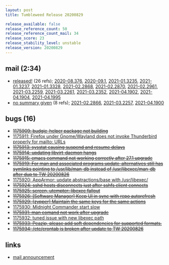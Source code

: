 ```yaml
---
layout: post
title: Tumbleweed Release 20200829

release_available: false
release_reference_count: 50
release_reference_count_mail: 34
release_score: 23
release_stability_level: unstable
release_version: 20200829
---
```


## mail (2:34)

- [released!](https://lists.opensuse.org/opensuse-factory/2020-08/msg00375.html) (26 refs); [2020-08.376](https://lists.opensuse.org/opensuse-factory/2020-08/msg00376.html), [2020-09.1](https://lists.opensuse.org/opensuse-factory/2020-09/msg00001.html), [2021-01.3235](https://github.com/boombatower/tumbleweed-review/issues/10), [2021-01.3237](https://github.com/boombatower/tumbleweed-review/issues/10), [2021-01.3328](https://github.com/boombatower/tumbleweed-review/issues/10), [2021-02.2868](https://github.com/boombatower/tumbleweed-review/issues/10), [2021-02.2870](https://github.com/boombatower/tumbleweed-review/issues/10), [2021-02.2961](https://github.com/boombatower/tumbleweed-review/issues/10), [2021-03.2259](https://github.com/boombatower/tumbleweed-review/issues/10), [2021-03.2261](https://github.com/boombatower/tumbleweed-review/issues/10), [2021-03.2352](https://github.com/boombatower/tumbleweed-review/issues/10), [2021-04.1902](https://github.com/boombatower/tumbleweed-review/issues/10), [2021-04.1904](https://github.com/boombatower/tumbleweed-review/issues/10), [2021-04.1995](https://github.com/boombatower/tumbleweed-review/issues/10)
- [no summary given](https://github.com/boombatower/tumbleweed-review/issues/10) (8 refs); [2021-02.2866](https://github.com/boombatower/tumbleweed-review/issues/10), [2021-03.2257](https://github.com/boombatower/tumbleweed-review/issues/10), [2021-04.1900](https://github.com/boombatower/tumbleweed-review/issues/10)

## bugs (16)

<!--more-->

- ~~[1175909: budgie-helper package not building](https://bugzilla.opensuse.org/show_bug.cgi?id=1175909)~~
- [1175911: Firefox under Gnome/Wayland does not invoke Thunderbird properly for mailto: URLs](https://bugzilla.opensuse.org/show_bug.cgi?id=1175911)
- ~~[1175913: sysstat causing suspend and resume delays](https://bugzilla.opensuse.org/show_bug.cgi?id=1175913)~~
- ~~[1175914: updating libvirt-daemon hangs](https://bugzilla.opensuse.org/show_bug.cgi?id=1175914)~~
- ~~[1175915: emacs command not working correctly after 27.1 upgrade](https://bugzilla.opensuse.org/show_bug.cgi?id=1175915)~~
- ~~[1175919: For man and associated programs update-alternatives still has symlinks pointing to /usr/lib/man-db instead of /usr/libexec/man-db after dup to TW 20200826](https://bugzilla.opensuse.org/show_bug.cgi?id=1175919)~~
- [1175920: AppArmor: update abstractions/base with /usr/libexec/](https://bugzilla.opensuse.org/show_bug.cgi?id=1175920)
- ~~[1175924: sshd hosts disconnects just after sshfs client connects](https://bugzilla.opensuse.org/show_bug.cgi?id=1175924)~~
- ~~[1175925: screen, utempter: libexec fallout](https://bugzilla.opensuse.org/show_bug.cgi?id=1175925)~~
- ~~[1175926: \[Software Manager\] Keep UI in sync with repo autorefresh](https://bugzilla.opensuse.org/show_bug.cgi?id=1175926)~~
- ~~[1175929: \[zypper\] Maintain the same keys for the same actions](https://bugzilla.opensuse.org/show_bug.cgi?id=1175929)~~
- [1175930: Midnight Commander start slow](https://bugzilla.opensuse.org/show_bug.cgi?id=1175930)
- ~~[1175931: man comand not work after upgrade](https://bugzilla.opensuse.org/show_bug.cgi?id=1175931)~~
- [1175932: tuned issue with new libexec path](https://bugzilla.opensuse.org/show_bug.cgi?id=1175932)
- ~~[1175933: Peazip, please add soft dependencies for supported formats.](https://bugzilla.opensuse.org/show_bug.cgi?id=1175933)~~
- ~~[1175934: /etc/crontab is broken after update to TW 20200826](https://bugzilla.opensuse.org/show_bug.cgi?id=1175934)~~



## links

- [mail announcement](https://github.com/boombatower/tumbleweed-review/issues/10)

